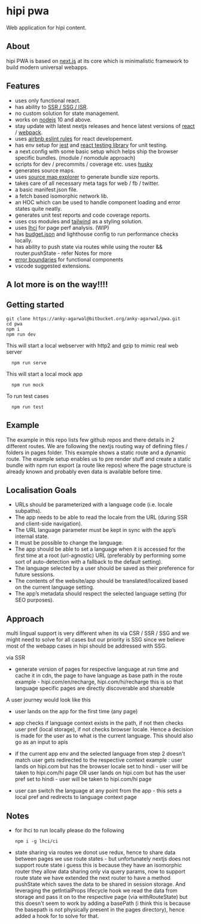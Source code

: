 # hipi pwa
Web application for hipi content.

## About
hipi PWA is based on [next.js](https://nextjs.org/) at its core which is minimalistic framework to build modern universal webapps.

## Features
- uses only functional react.
- has ability to [SSR / SSG / ISR](https://www.jackherrington.com/csr-ssr-and-ssg-on-nextjs/).
- no custom solution for state management.
- works on [nodejs](https://nodejs.org/en/) 10 and above.
- stay update with latest nextjs releases and hence latest versions of [react](https://reactjs.org/) / [webpack](https://webpack.js.org/).
- uses [airbnb eslint rules](https://github.com/airbnb/javascript) for react developement.
- has env setup for [jest](https://jestjs.io/) and [react testing library](https://testing-library.com/docs/react-testing-library/intro/) for unit testing.
- a next.config with some basic setup which helps ship the browser specific bundles. (module / nomodule approach)
- scripts for dev / precommits / coverage etc. uses [husky](https://www.npmjs.com/package/husky)
- generates source maps.
- uses [source map explorer](https://www.npmjs.com/package/source-map-explorer) to generate bundle size reports.
- takes care of all necessary meta tags for web / fb / twitter.
- a basic manifest.json file.
- a fetch based isomorphic network lib.
- an HOC which can be used to handle component loading and error states quite neatly.
- generates unit test reports and code coverage reports.
- uses css modules and [tailwind](https://tailwindcss.com/) as a styling solution.
- uses [lhci](https://github.com/GoogleChrome/lighthouse-ci/blob/master/docs/getting-started.md) for page  perf analysis. (WIP)
- has [budget.json](https://github.com/GoogleChrome/budget.json) and lighthouse config to run performance checks locally.
- has ability to push state via routes while using the router && router.pushState - refer Notes for more
- [error boundaries](https://github.com/bvaughn/react-error-boundary) for functional components
- vscode suggested extensions.

## A lot more is on the way!!!!

## Getting started

```
git clone https://anky-agarwal@bitbucket.org/anky-agarwal/pwa.git
cd pwa
npm i
npm run dev
```

This will start a local webserver with http2 and gzip to mimic real web server
```
  npm run serve
```

This will start a local mock app
```
  npm run mock
```

To run test cases 
```
  npm run test
```

## Example

The example in this repo lists few github repos and there details in 2 different routes. We are following the nextjs routing way of defining files / folders in pages folder. This example shows a static route and a dynamic route.
The example setup enables us to pre render stuff and create a static bundle with npm run export (a route like repos) where the page structure is already known and probably even data is available before time.


## Localisation Goals
- URLs should be parameterized with a language code (i.e. locale subpaths).
- The app needs to be able to read the locale from the URL (during SSR and client-side navigation).
- The URL language parameter must be kept in sync with the app’s internal state.
- It must be possible to change the language.
- The app should be able to set a language when it is accessed for the first time at a root (url-agnostic) URL (preferably by performing some sort of auto-detection with a fallback to the default setting).
- The language selected by a user should be saved as their preference for future sessions.
- The contents of the website/app should be translated/localized based on the current language setting.
- The app’s metadata should respect the selected language setting (for SEO purposes).

## Approach

multi lingual support is very different when its via CSR / SSR / SSG and we might need to solve for all cases but our priority is SSG since we believe most of the webapp cases in hipi should be addressed with SSG.

via SSR 
- generate version of pages for respective language at run time and cache it in cdn, the page to have language as base path in the route
  example - hipi.com/en/recharge,  hipi.com/hi/recharge
  this is so that language specific pages are directly discoverable and shareable


A user journey would look like this
- user lands on the app for the first time (any page)
- app checks if language context exists in the path, if not then checks user pref (local storage), if not checks browser locale. Hence a decision is made for the user as to what is the current language. This should also go as an input to apis
- if the current app env and the selected language from step 2 doesn't match user gets redirected to the respective context
example :
user lands on hipi.com but has the browser locale set to hindi - user will be taken to hipi.com/hi page OR
user lands on hipi.com but has the user pref set to hindi - user will be taken to hipi.com/hi page

- user can switch the language at any point from the app - this sets a local pref and redirects to language context page

## Notes

* for lhci to run locally please do the following
  ```
  npm i -g lhci/ci
  ```

* state sharing via routes
we donot use redux, hence to share data between pages we use route states - but unfortunately nextjs does not support route state i guess this is because they have an isomorphic router they allow data sharing only via query params, now to support route state we have extended the next router to have a method pushState which saves the data to be shared in session storage. And leveraging the getIntialProps lifecycle hook we read the data from storage and pass it on to the respective page (via withRouteState) but this doesn't seem to work by adding a basePath (i think this is because the basepath is not physically present in the pages directory), hence added a hook for to solve for that.
